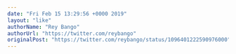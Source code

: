 ```yaml
---
date: "Fri Feb 15 13:29:56 +0000 2019"
layout: "like"
authorName: "Rey Bango"
authorUrl: "https://twitter.com/reybango"
originalPost: "https://twitter.com/reybango/status/1096401222590976000"
---
```

